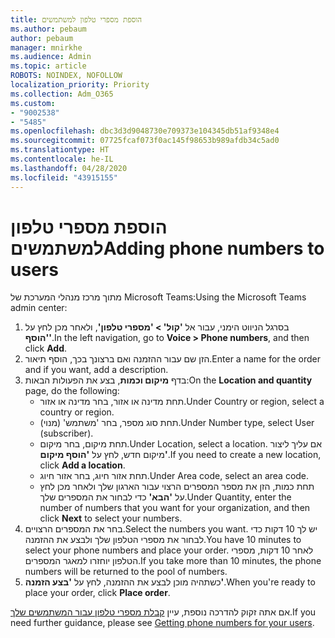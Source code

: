 ```yaml
---
title: הוספת מספרי טלפון למשתמשים
ms.author: pebaum
author: pebaum
manager: mnirkhe
ms.audience: Admin
ms.topic: article
ROBOTS: NOINDEX, NOFOLLOW
localization_priority: Priority
ms.collection: Adm_O365
ms.custom:
- "9002538"
- "5485"
ms.openlocfilehash: dbc3d3d9048730e709373e104345db51af9348e4
ms.sourcegitcommit: 07725fcaf073f0ac145f98653b989afdb34c5ad0
ms.translationtype: HT
ms.contentlocale: he-IL
ms.lasthandoff: 04/28/2020
ms.locfileid: "43915155"
---
```

# <a name="adding-phone-numbers-to-users"></a><span data-ttu-id="4b7d6-102">הוספת מספרי טלפון למשתמשים</span><span class="sxs-lookup"><span data-stu-id="4b7d6-102">Adding phone numbers to users</span></span>

<span data-ttu-id="4b7d6-103">מתוך מרכז מנהלי המערכת של Microsoft Teams:</span><span class="sxs-lookup"><span data-stu-id="4b7d6-103">Using the Microsoft Teams admin center:</span></span>

1. <span data-ttu-id="4b7d6-104">בסרגל הניווט הימני, עבור אל **'קול' > 'מספרי טלפון'**, ולאחר מכן לחץ על **'הוסף'**.</span><span class="sxs-lookup"><span data-stu-id="4b7d6-104">In the left navigation, go to **Voice > Phone numbers**, and then click **Add**.</span></span>
2. <span data-ttu-id="4b7d6-105">הזן שם עבור ההזמנה ואם ברצונך בכך, הוסף תיאור.</span><span class="sxs-lookup"><span data-stu-id="4b7d6-105">Enter a name for the order and if you want, add a description.</span></span>
3. <span data-ttu-id="4b7d6-106">בדף **מיקום וכמות**, בצע את הפעולות הבאות:</span><span class="sxs-lookup"><span data-stu-id="4b7d6-106">On the **Location and quantity** page, do the following:</span></span>
    - <span data-ttu-id="4b7d6-107">תחת מדינה או אזור, בחר מדינה או אזור.</span><span class="sxs-lookup"><span data-stu-id="4b7d6-107">Under Country or region, select a country or region.</span></span>
    - <span data-ttu-id="4b7d6-108">תחת סוג מספר, בחר 'משתמש' (מנוי).</span><span class="sxs-lookup"><span data-stu-id="4b7d6-108">Under Number type, select User (subscriber).</span></span>
    - <span data-ttu-id="4b7d6-109">תחת מיקום, בחר מיקום.</span><span class="sxs-lookup"><span data-stu-id="4b7d6-109">Under Location, select a location.</span></span> <span data-ttu-id="4b7d6-110">אם עליך ליצור מיקום חדש, לחץ על **'הוסף מיקום'**.</span><span class="sxs-lookup"><span data-stu-id="4b7d6-110">If you need to create a new location, click **Add a location**.</span></span>
    - <span data-ttu-id="4b7d6-111">תחת אזור חיוג, בחר אזור חיוג.</span><span class="sxs-lookup"><span data-stu-id="4b7d6-111">Under Area code, select an area code.</span></span>
    - <span data-ttu-id="4b7d6-112">תחת כמות, הזן את מספר המספרים הרצוי עבור הארגון שלך ולאחר מכן לחץ על **'הבא'** כדי לבחור את המספרים שלך.</span><span class="sxs-lookup"><span data-stu-id="4b7d6-112">Under Quantity, enter the number of numbers that you want for your organization, and then click **Next** to select your numbers.</span></span>
4. <span data-ttu-id="4b7d6-113">בחר את המספרים הרצויים.</span><span class="sxs-lookup"><span data-stu-id="4b7d6-113">Select the numbers you want.</span></span> <span data-ttu-id="4b7d6-114">יש לך 10 דקות כדי לבחור את מספרי הטלפון שלך ולבצע את ההזמנה.</span><span class="sxs-lookup"><span data-stu-id="4b7d6-114">You have 10 minutes to select your phone numbers and place your order.</span></span> <span data-ttu-id="4b7d6-115">לאחר 10 דקות, מספרי הטלפון יוחזרו למאגר המספרים.</span><span class="sxs-lookup"><span data-stu-id="4b7d6-115">If you take more than 10 minutes, the phone numbers will be returned to the pool of numbers.</span></span>
5. <span data-ttu-id="4b7d6-116">כשתהיה מוכן לבצע את ההזמנה, לחץ על **'בצע הזמנה'**.</span><span class="sxs-lookup"><span data-stu-id="4b7d6-116">When you're ready to place your order, click **Place order**.</span></span>

<span data-ttu-id="4b7d6-117">אם אתה זקוק להדרכה נוספת, עיין [קבלת מספרי טלפון עבור המשתמשים שלך](https://docs.microsoft.com/microsoftteams/getting-phone-numbers-for-your-users).</span><span class="sxs-lookup"><span data-stu-id="4b7d6-117">If you need further guidance, please see [Getting phone numbers for your users](https://docs.microsoft.com/microsoftteams/getting-phone-numbers-for-your-users).</span></span>

